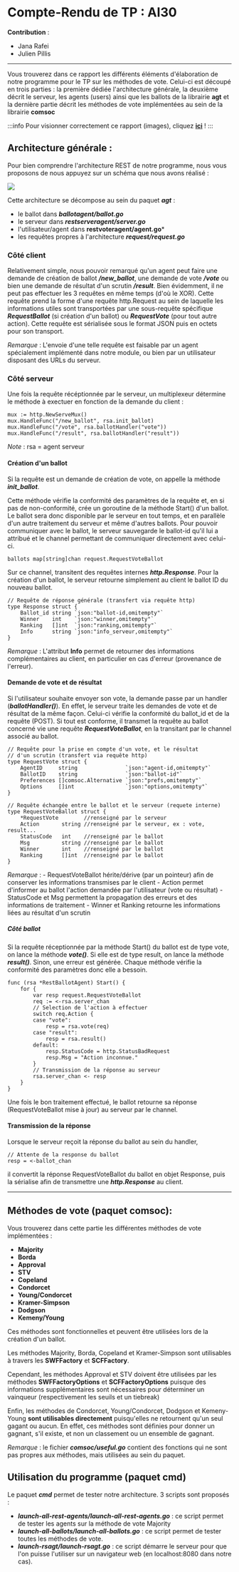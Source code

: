 # Compte-Rendu de TP : AI30

**Contribution** : 
* Jana Rafei
* Julien Pillis

---

Vous trouverez dans ce rapport les différents éléments d'élaboration de notre programme pour le TP sur les méthodes de vote. Celui-ci est découpé en trois parties : la première dédiée l'architecture générale, la deuxième décrit le serveur, les agents (users) ainsi que les ballots de la librairie **agt**  et la dernière partie décrit les méthodes de vote implémentées au sein de la librairie **comsoc**


:::info
Pour visionner correctement ce rapport (images), cliquez **[ici](https://md.picasoft.net/s/yQV4P76CX#)** !
:::
## Architecture générale : 

Pour bien comprendre l'architecture REST de notre programme, nous vous proposons de nous appuyez sur un schéma que nous avons réalisé :

![](https://md.picasoft.net/uploads/upload_9dc7acd06d212a448df0b1077c6a4649.png)

Cette architecture se décompose au sein du paquet ***agt*** : 
- le ballot dans ***ballotagent/ballot.go***
- le serveur dans ***restserveragent/server.go***
- l'utilisateur/agent dans **restvoteragent/agent.go***
- les requêtes propres à l'architecture ***request/request.go***

### Côté client

Relativement simple, nous pouvoir remarqué qu'un agent peut faire une demande de création de ballot ***/new_ballot***, une demande de vote ***/vote*** ou bien une demande de résultat d'un scrutin ***/result***. Bien évidemment, il ne peut pas effectuer les 3 requêtes en même temps (d'où le XOR). Cette requête prend la forme d'une requête http.Request au sein de laquelle les informations utiles sont transportées par une sous-requête spécifique ***RequestBallot*** (si création d'un ballot) ou ***RequestVote*** (pour tout autre action). Cette requête est sérialisée sous le format JSON puis en octets pour son transport.

*Remarque* : L'envoie d'une telle requête est faisable par un agent spécialement implémenté dans notre module, ou bien par un utilisateur disposant des URLs du serveur.


### Côté serveur

Une fois la requête récéptionnée par le serveur, un multiplexeur détermine le méthode à exectuer en fonction de la demande du client : 
````go= 
mux := http.NewServeMux()
mux.HandleFunc("/new_ballot", rsa.init_ballot)
mux.HandleFunc("/vote", rsa.ballotHandler("vote"))
mux.HandleFunc("/result", rsa.ballotHandler("result"))
````

*Note* : rsa = agent serveur

#### Création d'un ballot
Si la requête est un demande de création de vote, on appelle la méthode ***init_ballot***. 

Cette méthode vérifie la conformité des paramètres de la requête et, en si pas de non-conformité, crée un goroutine de la méthode Start() d'un ballot. Le ballot sera donc disponible par le serveur en tout temps, et en parallèle d'un autre traitement du serveur et même d'autres ballots. 
Pour pouvoir communiquer avec le ballot, le serveur sauvegarde le ballot-id qu'il lui a attribué et le channel permettant de communiquer directement avec celui-ci.

```go=
ballots map[string]chan request.RequestVoteBallot
```

Sur ce channel, transitent des requêtes internes ***http.Response***. Pour la création d'un ballot, le serveur retourne simplement au client le ballot ID du nouveau ballot.

```go=
// Requête de réponse générale (transfert via requête http)
type Response struct {
	Ballot_id string `json:"ballot-id,omitempty"`
	Winner    int    `json:"winner,omitempty"`
	Ranking   []int  `json:"ranking,omitempty"`
	Info      string `json:"info_serveur,omitempty"`
}
```

*Remarque* : L'attribut **Info** permet de retourner des informations complémentaires au client, en particulier en cas d'erreur (provenance de l'erreur).

#### Demande de vote et de résultat

Si l'utilisateur souhaite envoyer son vote, la demande passe par un handler (***ballotHandler()***). En effet, le serveur traite les demandes de vote et de résultat de la même façon. Celui-ci vérifie la conformité du ballot_id et de la requête (POST). Si tout est conforme, il transmet la requête au ballot concerné vie une requête ***RequestVoteBallot***, en la transitant par le channel associé au ballot. 

```go=
// Requête pour la prise en compte d'un vote, et le résultat 
// d'un scrutin (transfert via requête http)
type RequestVote struct {
	AgentID     string               `json:"agent-id,omitempty"`
	BallotID    string               `json:"ballot-id"`
	Preferences []comsoc.Alternative `json:"prefs,omitempty"`
	Options     []int                `json:"options,omitempty"`
}

// Requête échangée entre le ballot et le serveur (requete interne)
type RequestVoteBallot struct {
	*RequestVote        //renseigné par le serveur
	Action       string //renseigné par le serveur, ex : vote, result...
	StatusCode   int    //renseigné par le ballot
	Msg          string //renseigné par le ballot
	Winner       int    //renseigné par le ballot
	Ranking      []int  //renseigné par le ballot
}
```

*Remarque* : 
    - RequestVoteBallot hérite/dérive (par un pointeur) afin de conserver les informations transmises par le client
    - Action permet d'informer au ballot l'action demandée par l'utilisateur (vote ou résultat)
    - StatusCode et Msg permettent la propagation des erreurs et des informations de traitement
    - Winner et Ranking retourne les informations liées au résultat d'un scrutin

##### Côté ballot

Si la requête réceptionnée par la méthode Start() du ballot est de type vote, on lance la méthode ***vote()***. Si elle est de type result, on lance la méthode ***result()***. Sinon, une erreur est générée. Chaque méthode vérifie la conformité des paramètres donc elle a bessoin.

```go=
func (rsa *RestBallotAgent) Start() {
	for {
		var resp request.RequestVoteBallot
		req := <-rsa.server_chan
		// Selection de l'action à effectuer
		switch req.Action {
		case "vote":
			resp = rsa.vote(req)
		case "result":
			resp = rsa.result()
		default:
			resp.StatusCode = http.StatusBadRequest
			resp.Msg = "Action inconnue."
		}
		// Transmission de la réponse au serveur
		rsa.server_chan <- resp
	}
}
```

Une fois le bon traitement effectué, le ballot retourne sa réponse (RequestVoteBallot mise à jour) au serveur par le channel.

#### Transmission de la réponse

Lorsque le serveur reçoit la réponse du ballot au sein du handler,
```go=
// Attente de la response du ballot
resp = <-ballot_chan
```

il convertit la réponse RequestVoteBallot du ballot en objet Response, puis la sérialise afin de transmettre une ***http.Response*** au client.


---
## Méthodes de vote (paquet comsoc): 

Vous trouverez dans cette partie les différentes méthodes de vote implémentées : 
- **Majority**
- **Borda**
- **Approval**
- **STV**
- **Copeland**
- **Condorcet**
- **Young/Condorcet**
- **Kramer-Simpson**
- **Dodgson**
- **Kemeny/Young**
    
Ces méthodes sont fonctionnelles et peuvent être utilisées lors de la création d'un ballot.

Les méthodes Majority, Borda, Copeland et Kramer-Simpson sont utilisables à travers les **SWFFactory** et **SCFFactory**. 

Cependant, les méthodes Approval et STV doivent être utilisées par les méthodes **SWFFactoryOptions** et **SCFFactoryOptions** puisque des informations supplémentaires sont nécessaires pour déterminer un vainqueur (respectivement les seuils et un tiebreak)

Enfin, les méthodes de Condorcet, Young/Condorcet, Dodgson et Kemeny-Young **sont utilisables directement** puisqu'elles ne retournent qu'un seul gagant ou aucun. En effet, ces méthodes sont définies pour donner un gagnant, s'il existe, et non un classement ou un ensemble de gagnant.

*Remarque* : le fichier ***comsoc/useful.go*** contient des fonctions qui ne sont pas propres aux méthodes, mais utilisées au sein du paquet.

## Utilisation du programme (paquet cmd)

Le paquet ***cmd*** permet de tester notre architecture. 3 scripts sont proposés : 

- ***launch-all-rest-agents/launch-all-rest-agents.go*** : ce script permet de tester les agents sur la méthode de vote Majority
- ***launch-all-ballots/launch-all-ballots.go*** : ce script permet de tester toutes les méthodes de vote. 
- ***launch-rsagt/launch-rsagt.go*** : ce script démarre le serveur pour que l'on puisse l'utiliser sur un navigateur web (en localhost:8080 dans notre cas).